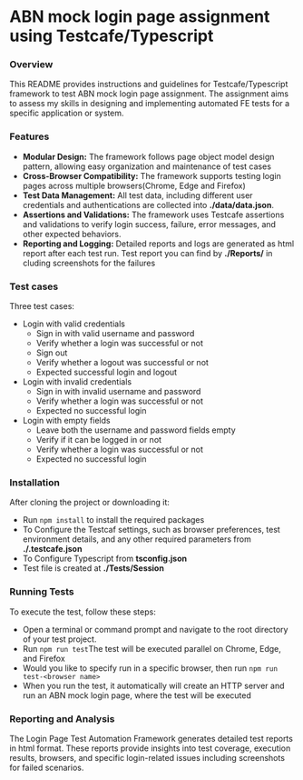 # ABN mock login page assignment using Testcafe/Typescript

### Overview
This README provides instructions and guidelines for Testcafe/Typescript framework to test ABN mock login page assignment. The assignment aims to assess my skills in designing and implementing automated FE tests for a specific application or system.

### Features
- **Modular Design:** The framework follows page object model design pattern, allowing easy organization and maintenance of test cases 
- **Cross-Browser Compatibility:** The framework supports testing login pages across multiple browsers(Chrome, Edge and Firefox)
- **Test Data Management:** All test data, including different user credentials and authentications are collected into **./data/data.json**.
- **Assertions and Validations:** The framework uses Testcafe assertions and validations to verify login success, failure, error messages, and other expected behaviors.
- **Reporting and Logging:** Detailed reports and logs are generated as html report after each test run. Test report you can find by **./Reports/** in cluding screenshots for the failures 

### Test cases
Three test cases: 
- Login with valid credentials
   - Sign in with valid username and password
   - Verify whether a login was successful or not
   - Sign out
   - Verify whether a logout was successful or not
   - Expected successful login and logout
- Login with invalid credentials
   - Sign in with invalid username and password 
   - Verify whether a login was successful or not
   - Expected no successful login
- Login with empty fields
  - Leave both the username and password fields empty 
  - Verify if it can be logged in or not 
  - Verify whether a login was successful or not
  - Expected no successful login

### Installation
After cloning the project or downloading it:

- Run ```npm install``` to install the required packages 
- To Configure the Testcaf settings, such as browser preferences, test environment details, and any other required parameters from **./.testcafe.json**
- To Configure Typescript from **tsconfig.json**
- Test file is created at **./Tests/Session**

### Running Tests
To execute the test, follow these steps:
- Open a terminal or command prompt and navigate to the root directory of your test project.
- Run ```npm run test```The test will be executed parallel on Chrome, Edge, and Firefox
- Would you like to specify run in a specific browser, then run ```npm run test-<browser name>```
- When you run the test, it automatically will create an HTTP server and run an ABN mock login page, where the test will be executed 

### Reporting and Analysis
The Login Page Test Automation Framework generates detailed test reports in html format. These reports provide insights into test coverage, execution results, browsers, and specific login-related issues including screenshots for failed scenarios. 